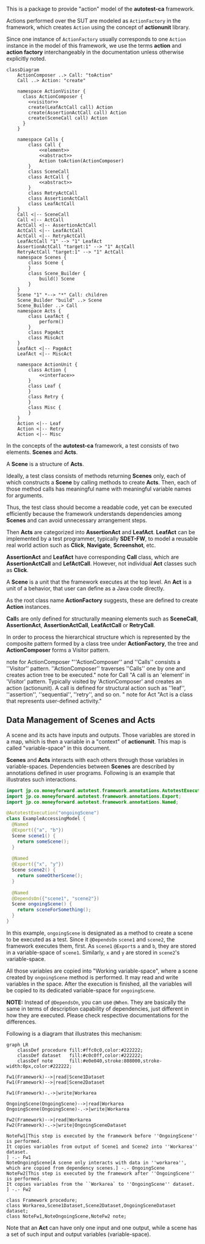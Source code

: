 This is a package to provide "action" model of the **autotest-ca** framework.

Actions performed over the SUT are modeled as `ActionFactory` in the framework, which creates `Action` using the concept of **actionunit** library.

Since one instance of `ActionFactory` usually corresponds to one `Action` instance in the model of this framework, we use the terms **action** and **action factory** interchangeably in the documentation unless otherwise explicitly noted.

```mermaid
classDiagram
    ActionComposer ..> Call: "toAction"
    Call ..> Action: "create"

    namespace ActionVisitor {
      class ActionComposer {
        <<visitor>>
        create(LeafActCall call) Action
        create(AssertionActCall call) Action
        create(SceneCall call) Action
      }
    }

    namespace Calls {
        class Call {
            <<element>>
            <<abstract>>
            Action toAction(ActionComposer)
        }
        class SceneCall
        class ActCall {
            <<abstract>>
        }
        class RetryActCall
        class AssertionActCall
        class LeafActCall
    }
    Call <|-- SceneCall
    Call <|-- ActCall
    ActCall <|-- AssertionActCall
    ActCall <|-- LeafActCall
    ActCall <|-- RetryActCall
    LeafActCall "1" --> "1" LeafAct
    AssertionActCall "target:1" --> "1" ActCall
    RetryActCall "target:1" --> "1" ActCall
    namespace Scenes {
        class Scene {
        }
        class Scene_Builder {
            build() Scene
        }
    }
    Scene "1" *--> "*" Call: children
    Scene_Builder "build" ..> Scene
    Scene_Builder ..> Call
    namespace Acts {
        class LeafAct {
            perform()
        }
        class PageAct
        class MiscAct
    }
    LeafAct <|-- PageAct
    LeafAct <|-- MiscAct
    
    namespace ActionUnit {
        class Action {
            <<interface>>
        }
        class Leaf {
        }
        class Retry {
        }
        class Misc {
        }
    }
    Action <|-- Leaf
    Action <|-- Retry
    Action <|-- Misc
```

In the concepts of the **autotest-ca** framework, a test consists of two elements.
**Scenes** and **Acts**.

A **Scene** is a structure of **Acts**.

Ideally, a test class consists of methods returning **Scenes** only, each of which constructs a **Scene** by calling methods to create **Acts**.
Then, each of those method calls has meaningful name with meaningful variable names for arguments.

Thus, the test class should become a readable code, yet can be executed efficiently because the framework understands dependencies among **Scenes** and can avoid unnecessary arrangement steps. 

Then **Acts** are categorized into **AssertionAct** and **LeafAct**.
**LeafAct** can be implemented by a test programmer, typically **SDET-FW**, to model a reusable real world action such as **Click**, **Navigate**, **Screenshot**, etc.  

**AssertionAct** and **LeafAct** have corresponding **Call** class, which are **AssertionActCall** and **LefActCall**.
However, not individual **Act** classes such as **Click**.

A **Scene** is a unit that the framework executes at the top level.
An **Act** is a unit of a behavior, that user can define as a Java code directly.

As the root class name **ActionFactory** suggests, these are defined to create **Action** instances.

**Call**s are only defined for structurally meaning elements such as **SceneCall**, **AssertionAct**, **AssertionActCall**, **LeafActCall** or **RetryCall**.

In order to process the hierarchical structure which is represented by the composite pattern formed by a class tree under **ActionFactory**, the tree and **ActionComposer** forms a Visitor pattern.

note for ActionComposer "''ActionComposer'' and ''Calls'' consists a ''Visitor'' pattern.
''ActionComposer'' traverses ''Calls'' one by one and creates action tree to be executed."
note for Call "A call is an 'element' in 'Visitor' pattern.
Typically visited by 'ActionComposer' and creates an action (actionunit).
A call is defined for structural action such as ''leaf'', ''assertion'', ''sequential'', ''retry'', and so on.
"
note for Act "Act is a class that represents user-defined activity."

## Data Management of Scenes and Acts

A scene and its acts have inputs and outputs.
Those variables are stored in a map, which is then a variable in a "context" of **actionunit**.
This map is called "variable-space" in this document.

**Scenes** and **Acts** interacts with each others through those variables in variable-spaces.
Dependencies between **Scenes** are described by annotations defined in user programs.
Following is an example that illustrates such interactions.

```java
import jp.co.moneyforward.autotest.framework.annotations.AutotestExecution;
import jp.co.moneyforward.autotest.framework.annotations.Export;
import jp.co.moneyforward.autotest.framework.annotations.Named;

@AutotestExecution("ongoingScene")
class ExampleAccessingModel {
  @Named
  @Export({"a", "b"})
  Scene scene1() {
    return someScene();
  }
  
  @Named
  @Export({"x", "y"})
  Scene scene2() {
    return someOtherScene();
  }
  
  @Named
  @DependsOn({"scene1", "scene2"})
  Scene ongoingScene() {
    return sceneForSomething();
  }
}
```

In this example, `ongoingScene` is designated as a method to create a scene to be executed as a test.
Since it `@DependsOn` `scene1` and `scene2`, the framework executes them, first.
As `scene1` `@Export`s `a` and `b`, they are stored in a variable-space of `scene1`.
Similarly, `x` and `y` are stored in `scene2`'s variable-space.

All those variables are copied into "Working variable-space", where a scene created by `ongoingScene` method is performed.
It may read and write variables in the space.
After the execution is finished, all the variables will be copied to its dedicated variable-space for `ongoingScene`.

**NOTE:** Instead of `@DependsOn`, you can use `@When`.
They are basically the same in terms of description capability of dependencies, just different in how they are executed.
Please check respective documentations for the differences.

Following is a diagram that illustrates this mechanism:

```mermaid
graph LR
    classDef procedure fill:#ffc0c0,color:#222222;
    classDef dataset   fill:#c0c0ff,color:#222222;
    classDef note      fill:#e0e040,stroke:808000,stroke-width:0px,color:#222222;

Fw1(Framework)-->|read|Scene1Dataset
Fw1(Framework)-->|read|Scene2Dataset

Fw1(Framework)-.->|write|Workarea

OngoingScene(OngoingScene)-->|read|Workarea
OngoingScene(OngoingScene)-.->|write|Workarea

Fw2(Framework)-->|read|Workarea
Fw2(Framework)-.->|write|OngoingSceneDataset

NoteFw1[This step is executed by the framework before ''OngoingScene'' is performed.
It copies variables from output of Scene1 and Scene2 into ''Workarea'' dataset.
] -.- Fw1
NoteOngoingScene[A scene only interacts with data in ''workarea'', which are copied from dependency scenes.] -.- OngoingScene
NoteFw2[This step is executed by the framework after ''OngoingScene'' is performed.
It copies variables from the ``Workarea` to ''OngoingScene'' dataset.
] -.- Fw2

class Framework procedure;
class Workarea,Scene1Dataset,Scene2Dataset,OngoingSceneDataset dataset;
class NoteFw1,NoteOngoingScene,NoteFw2 note;
```

Note that an **Act** can have only one input and one output, while a scene has a set of such input and output variables (variable-space).
